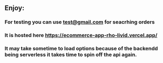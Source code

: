## Enjoy:
### For testing you can use test@gmail.com for seacrhing orders

### It is hosted here https://ecommerce-app-rho-livid.vercel.app/ 
### It may take sometime to load options because of the backendd being serverless it takes time to spin off the api again.
